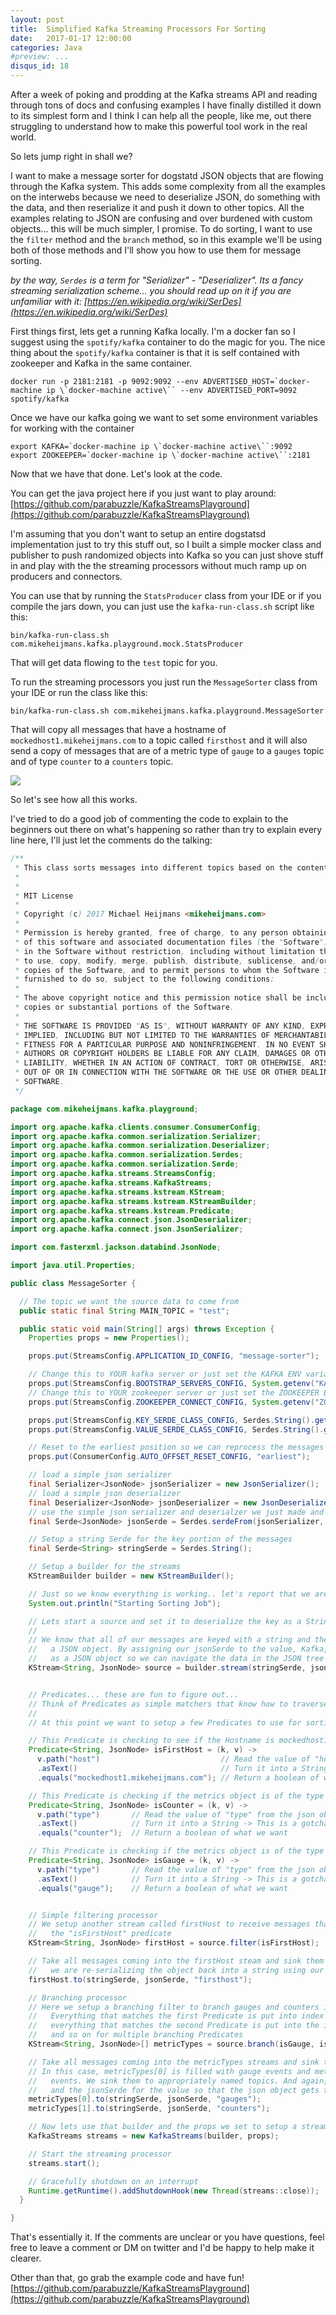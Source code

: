 ```yaml
---
layout: post
title:  Simplified Kafka Streaming Processors For Sorting
date:   2017-01-17 12:00:00
categories: Java
#preview: ...
disqus_id: 18
---
```


After a week of poking and prodding at the Kafka streams API and reading through tons of docs and confusing examples I have finally distilled it down to its simplest form and I think I can help all the people, like me, out there struggling to understand how to make this powerful tool work in the real world.

So lets jump right in shall we?

I want to make a message sorter for dogstatd JSON objects that are flowing through the Kafka system. This adds some complexity from all the examples on the interwebs because we need to deserialize JSON, do something with the data, and then reserialize it and push it down to other topics. All the examples relating to JSON are confusing and over burdened with custom objects... this will be much simpler, I promise. To do sorting, I want to use the `filter` method and the `branch` method, so in this example we'll be using both of those methods and I'll show you how to use them for message sorting.

_by the way, `Serdes` is a term for "Serializer" - "Deserializer". Its a fancy streaming serialization scheme... you should read up on it if you are unfamiliar with it: [https://en.wikipedia.org/wiki/SerDes](https://en.wikipedia.org/wiki/SerDes)_

First things first, lets get a running Kafka locally. I'm a docker fan so I suggest using the `spotify/kafka` container to do the magic for you. The nice thing about the `spotify/kafka` container is that it is self contained with zookeeper and Kafka in the same container.

~~~
docker run -p 2181:2181 -p 9092:9092 --env ADVERTISED_HOST=`docker-machine ip \`docker-machine active\`` --env ADVERTISED_PORT=9092 spotify/kafka
~~~

Once we have our kafka going we want to set some environment variables for working with the container

~~~
export KAFKA=`docker-machine ip \`docker-machine active\``:9092
export ZOOKEEPER=`docker-machine ip \`docker-machine active\``:2181
~~~

Now that we have that done. Let's look at the code.

You can get the java project here if you just want to play around: [https://github.com/parabuzzle/KafkaStreamsPlayground](https://github.com/parabuzzle/KafkaStreamsPlayground)

I'm assuming that you don't want to setup an entire dogstatsd implementation just to try this stuff out, so I built a simple mocker class and publisher to push randomized objects into Kafka so you can just shove stuff in and play with the the streaming processors without much ramp up on producers and connectors.

You can use that by running the `StatsProducer` class from your IDE or if you compile the jars down, you can just use the `kafka-run-class.sh` script like this:

~~~
bin/kafka-run-class.sh com.mikeheijmans.kafka.playground.mock.StatsProducer
~~~

That will get data flowing to the `test` topic for you.

To run the streaming processors you just run the `MessageSorter` class from your IDE or run the class like this:

~~~
bin/kafka-run-class.sh com.mikeheijmans.kafka.playground.MessageSorter
~~~

That will copy all messages that have a hostname of `mockedhost1.mikeheijmans.com` to a topic called `firsthost` and it will also send a copy of messages that are of a metric type of `gauge` to a `gauges` topic and of type `counter` to a `counters` topic.

<img class="img-responsive" src="/img/kafka-streams.png"/>

So let's see how all this works.

I've tried to do a good job of commenting the code to explain to the beginners out there on what's happening so rather than try to explain every line here, I'll just let the comments do the talking:

~~~java
/**
 * This class sorts messages into different topics based on the contents of the message
 *
 *
 * MIT License
 *
 * Copyright (c) 2017 Michael Heijmans <mikeheijmans.com>
 *
 * Permission is hereby granted, free of charge, to any person obtaining a copy
 * of this software and associated documentation files (the "Software"), to deal
 * in the Software without restriction, including without limitation the rights
 * to use, copy, modify, merge, publish, distribute, sublicense, and/or sell
 * copies of the Software, and to permit persons to whom the Software is
 * furnished to do so, subject to the following conditions:
 *
 * The above copyright notice and this permission notice shall be included in all
 * copies or substantial portions of the Software.
 *
 * THE SOFTWARE IS PROVIDED "AS IS", WITHOUT WARRANTY OF ANY KIND, EXPRESS OR
 * IMPLIED, INCLUDING BUT NOT LIMITED TO THE WARRANTIES OF MERCHANTABILITY,
 * FITNESS FOR A PARTICULAR PURPOSE AND NONINFRINGEMENT. IN NO EVENT SHALL THE
 * AUTHORS OR COPYRIGHT HOLDERS BE LIABLE FOR ANY CLAIM, DAMAGES OR OTHER
 * LIABILITY, WHETHER IN AN ACTION OF CONTRACT, TORT OR OTHERWISE, ARISING FROM,
 * OUT OF OR IN CONNECTION WITH THE SOFTWARE OR THE USE OR OTHER DEALINGS IN THE
 * SOFTWARE.
 */

package com.mikeheijmans.kafka.playground;

import org.apache.kafka.clients.consumer.ConsumerConfig;
import org.apache.kafka.common.serialization.Serializer;
import org.apache.kafka.common.serialization.Deserializer;
import org.apache.kafka.common.serialization.Serdes;
import org.apache.kafka.common.serialization.Serde;
import org.apache.kafka.streams.StreamsConfig;
import org.apache.kafka.streams.KafkaStreams;
import org.apache.kafka.streams.kstream.KStream;
import org.apache.kafka.streams.kstream.KStreamBuilder;
import org.apache.kafka.streams.kstream.Predicate;
import org.apache.kafka.connect.json.JsonDeserializer;
import org.apache.kafka.connect.json.JsonSerializer;

import com.fasterxml.jackson.databind.JsonNode;

import java.util.Properties;

public class MessageSorter {

  // The topic we want the source data to come from
  public static final String MAIN_TOPIC = "test";

  public static void main(String[] args) throws Exception {
    Properties props = new Properties();

    props.put(StreamsConfig.APPLICATION_ID_CONFIG, "message-sorter");

    // Change this to YOUR kafka server or just set the KAFKA ENV variable!
    props.put(StreamsConfig.BOOTSTRAP_SERVERS_CONFIG, System.getenv("KAFKA"));
    // Change this to YOUR zookeeper server or just set the ZOOKEEPER ENV variable!
    props.put(StreamsConfig.ZOOKEEPER_CONNECT_CONFIG, System.getenv("ZOOKEEPER"));

    props.put(StreamsConfig.KEY_SERDE_CLASS_CONFIG, Serdes.String().getClass().getName());
    props.put(StreamsConfig.VALUE_SERDE_CLASS_CONFIG, Serdes.String().getClass().getName());

    // Reset to the earliest position so we can reprocess the messages for the demo
    props.put(ConsumerConfig.AUTO_OFFSET_RESET_CONFIG, "earliest");

    // load a simple json serializer
    final Serializer<JsonNode> jsonSerializer = new JsonSerializer();
    // load a simple json deserializer
    final Deserializer<JsonNode> jsonDeserializer = new JsonDeserializer();
    // use the simple json serializer and deserialzer we just made and load a Serde for streaming data
    final Serde<JsonNode> jsonSerde = Serdes.serdeFrom(jsonSerializer, jsonDeserializer);

    // Setup a string Serde for the key portion of the messages
    final Serde<String> stringSerde = Serdes.String();

    // Setup a builder for the streams
    KStreamBuilder builder = new KStreamBuilder();

    // Just so we know everything is working.. let's report that we are about to start working
    System.out.println("Starting Sorting Job");

    // Lets start a source and set it to deserialize the key as a String and the value as a JSON object.
    //
    // We know that all of our messages are keyed with a string and the payload is a string representation of
    //   a JSON object. By assigning our jsonSerde to the value, Kafka, will automatically deserialize the value
    //   as a JSON object so we can navigate the data in the JSON tree without any extra work.
    KStream<String, JsonNode> source = builder.stream(stringSerde, jsonSerde, MAIN_TOPIC);


    // Predicates... these are fun to figure out...
    // Think of Predicates as simple matchers that know how to traverse the data and return a boolean
    //
    // At this point we want to setup a few Predicates to use for sorting

    // This Predicate is checking to see if the Hostname is mockedhost1.mikeheijmans.com
    Predicate<String, JsonNode> isFirstHost = (k, v) ->
      v.path("host")                           // Read the value of "host" from the json object
      .asText()                                // Turn it into a String -> This is a gotcha for newbies like me...
      .equals("mockedhost1.mikeheijmans.com"); // Return a boolean of what we want

    // This Predicate is checking if the metrics object is of the type "Counter"
    Predicate<String, JsonNode> isCounter = (k, v) ->
      v.path("type")       // Read the value of "type" from the json object
      .asText()            // Turn it into a String -> This is a gotcha for newbies like me...
      .equals("counter");  // Return a boolean of what we want

    // This Predicate is checking if the metrics object is of the type "Gauge"
    Predicate<String, JsonNode> isGauge = (k, v) ->
      v.path("type")       // Read the value of "type" from the json object
      .asText()            // Turn it into a String -> This is a gotcha for newbies like me...
      .equals("gauge");    // Return a boolean of what we want


    // Simple filtering processor
    // We setup another stream called firstHost to receive messages that match the filter with the
    //   the "isFirstHost" predicate
    KStream<String, JsonNode> firstHost = source.filter(isFirstHost);

    // Take all messages coming into the firstHost steam and sink them to the 'firsthost' topic
    //   we are re-serializing the object back into a string using our jsonSerde on the value field.
    firstHost.to(stringSerde, jsonSerde, "firsthost");

    // Branching processor
    // Here we setup a branching filter to branch gauges and counters into seperate streams
    //   Everything that matches the first Predicate is put into index 0 of the array and
    //   everything that matches the second Predicate is put into the index of 1 of the array
    //   and so on for multiple branching Predicates
    KStream<String, JsonNode>[] metricTypes = source.branch(isGauge, isCounter);

    // Take all messages coming into the metricTypes streams and sink them to the proper topics
    // In this case, metricTypes[0] is filled with gauge events and metricTypes[1] is filled with counter
    //   events. We sink them to appropriately named topics. And again, we use the stringSerde for the key
    //   and the jsonSerde for the value so that the json object gets turned back to a string properly on egress.
    metricTypes[0].to(stringSerde, jsonSerde, "gauges");
    metricTypes[1].to(stringSerde, jsonSerde, "counters");

    // Now lets use that builder and the props we set to setup a streams object
    KafkaStreams streams = new KafkaStreams(builder, props);

    // Start the streaming processor
    streams.start();

    // Gracefully shutdown on an interrupt
    Runtime.getRuntime().addShutdownHook(new Thread(streams::close));
  }

}
~~~

That's essentially it. If the comments are unclear or you have questions, feel free to leave a comment or DM on twitter and I'd be happy to help make it clearer.

Other than that, go grab the example code and have fun! [https://github.com/parabuzzle/KafkaStreamsPlayground](https://github.com/parabuzzle/KafkaStreamsPlayground)
